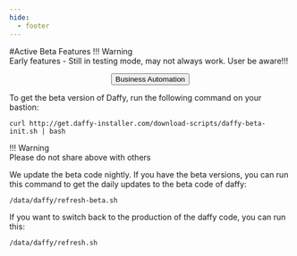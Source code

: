 ```yaml
---
hide:
  - footer
---
```

<script>
  document.title = "Beta";
</script>
#Active Beta Features
!!! Warning   
      Early features - Still in testing mode, may not always work.  User be aware!!!
<html>
<body>
  <div style="text-align:center">
    <button onclick="location.href='../Cloud-Paks/Business-AutomationBeta/'" class="custom-btn btn-7">Business Automation</button>
  </div>
</body>
</html>

To get the beta version of Daffy, run the following command on your bastion:
```
curl http://get.daffy-installer.com/download-scripts/daffy-beta-init.sh | bash
```

!!! Warning   
      Please do not share above with others

We update the beta code nightly. If you have the beta versions, you can run this command to get the daily updates to the beta code of daffy:
```
/data/daffy/refresh-beta.sh
```

If you want to switch back to the production of the daffy code, you can run this:
```
/data/daffy/refresh.sh
```

